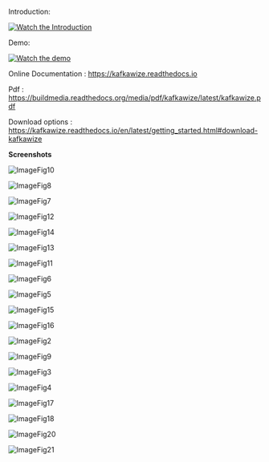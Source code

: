 Introduction:

[![Watch the Introduction](https://github.com/muralibasani/kafkawize/blob/master/screenshots/arch.png)](https://youtu.be/KOjdpRtRhEY)


Demo:

[![Watch the demo](https://github.com/kafkawize/kafkawize/blob/master/screenshots/BrowseTopics.JPG)](https://youtu.be/6i7CzBsLH14)


Online Documentation : https://kafkawize.readthedocs.io 

Pdf : https://buildmedia.readthedocs.org/media/pdf/kafkawize/latest/kafkawize.pdf

Download options : https://kafkawize.readthedocs.io/en/latest/getting_started.html#download-kafkawize


<b>Screenshots</b>

![ImageFig10](https://github.com/kafkawize/kafkawize/blob/master/screenshots/login.JPG)

![ImageFig8](https://github.com/kafkawize/kafkawize/blob/master/screenshots/BrowseTopics.JPG)

![ImageFig7](https://github.com/kafkawize/kafkawize/blob/master/screenshots/ViewAcls.JPG)

![ImageFig12](https://github.com/kafkawize/kafkawize/blob/master/screenshots/ProducersConsumers.JPG)

![ImageFig14](https://github.com/kafkawize/kafkawize/blob/master/screenshots/RequestTopic.JPG)

![ImageFig13](https://github.com/kafkawize/kafkawize/blob/master/screenshots/RequestACL.JPG)

![ImageFig11](https://github.com/kafkawize/kafkawize/blob/master/screenshots/MyRequests.JPG)

![ImageFig6](https://github.com/kafkawize/kafkawize/blob/master/screenshots/ApproveTopics.JPG)

![ImageFig5](https://github.com/kafkawize/kafkawize/blob/master/screenshots/ApproveACL.JPG)

![ImageFig15](https://github.com/kafkawize/kafkawize/blob/master/screenshots/SynchronizeAcls.JPG)

![ImageFig16](https://github.com/kafkawize/kafkawize/blob/master/screenshots/SynchronizeTopics.JPG)

![ImageFig2](https://github.com/kafkawize/kafkawize/blob/master/screenshots/AddCluster.JPG)

![ImageFig9](https://github.com/kafkawize/kafkawize/blob/master/screenshots/Environments.JPG)

![ImageFig3](https://github.com/kafkawize/kafkawize/blob/master/screenshots/AddTeam.JPG)

![ImageFig4](https://github.com/kafkawize/kafkawize/blob/master/screenshots/AddUser.JPG)

![ImageFig17](https://github.com/kafkawize/kafkawize/blob/master/screenshots/ActivityLog.JPG)

![ImageFig18](https://github.com/kafkawize/kafkawize/blob/master/screenshots/ViewUsers.JPG)

![ImageFig20](https://github.com/kafkawize/kafkawize/blob/master/screenshots/ViewTeams.JPG)

![ImageFig21](https://github.com/kafkawize/kafkawize/blob/master/screenshots/ServerConfig.JPG)
